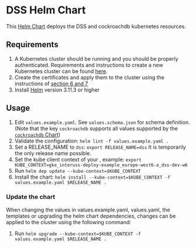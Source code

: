 # DSS Helm Chart
This [Helm Chart](https://helm.sh/) deploys the DSS and cockroachdb kubernetes resources.

## Requirements
1. A Kubernetes cluster should be running and you should be properly authenticated.
Requirements and instructions to create a new Kubernetes cluster can be found [here](../../../infrastructure/README.md).
2. Create the certificates and apply them to the cluster using the instructions of [section 6 and 7](../../../../build/README.md)
3. Install [Helm](https://helm.sh/) version 3.11.3 or higher

## Usage
1. Edit `values.example.yaml`. See `values.schema.json` for schema definition. (Note that the key `cockroachdb` supports all values supported by the [`cockroachdb` Chart](https://github.com/cockroachdb/helm-charts/tree/master/cockroachdb#configuration))
2. Validate the configuration: `helm lint -f values.example.yaml .`
3. Set a RELEASE_NAME to `dss`: `export RELEASE_NAME=dss`
It is temporarily the only release name possible.
4. Set the kube client context of your , example: `export KUBE_CONTEXT=gke_interuss-deploy-example_europe-west6-a_dss-dev-w6`
5. Run `helm dep update --kube-context=$KUBE_CONTEXT`
6. Install the chart: `helm install --kube-context=$KUBE_CONTEXT -f values.example.yaml $RELEASE_NAME .`

### Update the chart
When changing the values in values.example.yaml, values.yaml, the templates or upgrading the helm chart dependencies, changes can be applied to the cluster using the following command:

1. Run `helm upgrade --kube-context=$KUBE_CONTEXT -f values.example.yaml $RELEASE_NAME .`
